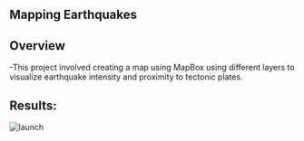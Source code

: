 ## Mapping Earthquakes

## Overview
-This project involved creating a map using MapBox using different layers to visualize earthquake intensity and proximity to tectonic plates. 

## Results:

![launch](Resources/Map.PNG)

